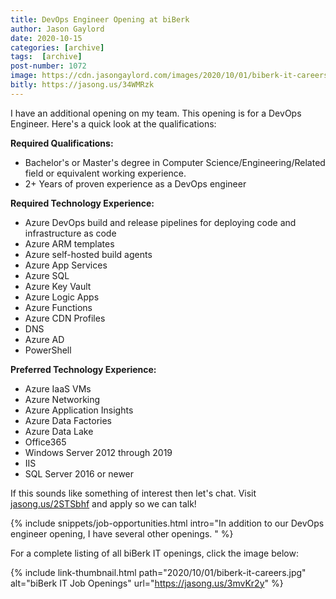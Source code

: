 ```yaml
---
title: DevOps Engineer Opening at biBerk
author: Jason Gaylord
date: 2020-10-15
categories: [archive]
tags:  [archive]
post-number: 1072
image: https://cdn.jasongaylord.com/images/2020/10/01/biberk-it-careers.jpg
bitly: https://jasong.us/34WMRzk
---
```


I have an additional opening on my team. This opening is for a DevOps Engineer. Here's a quick look at the qualifications:

**Required Qualifications:**
- Bachelor's or Master's degree in Computer Science/Engineering/Related field or equivalent working experience.
- 2+ Years of proven experience as a DevOps engineer

**Required Technology Experience:**
- Azure DevOps build and release pipelines for deploying code and infrastructure as code      
- Azure ARM templates
- Azure self-hosted build agents
- Azure App Services
- Azure SQL
- Azure Key Vault
- Azure Logic Apps
- Azure Functions
- Azure CDN Profiles
- DNS
- Azure AD
- PowerShell

**Preferred Technology Experience:**
- Azure IaaS VMs
- Azure Networking
- Azure Application Insights
- Azure Data Factories
- Azure Data Lake
- Office365
- Windows Server 2012 through 2019
- IIS
- SQL Server 2016 or newer

If this sounds like something of interest then let's chat. Visit [jasong.us/2STSbhf](https://jasong.us/2STSbhf) and apply so we can talk!

{% include snippets/job-opportunities.html intro="In addition to our DevOps engineer opening, I have several other openings. " %}

For a complete listing of all biBerk IT openings, click the image below:

{% include link-thumbnail.html path="2020/10/01/biberk-it-careers.jpg" alt="biBerk IT Job Openings" url="https://jasong.us/3mvKr2y" %}